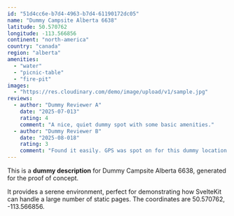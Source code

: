 ```yaml
---
id: "51d4cc6e-b7d4-4963-b7d4-61190172dc05"
name: "Dummy Campsite Alberta 6638"
latitude: 50.570762
longitude: -113.566856
continent: "north-america"
country: "canada"
region: "alberta"
amenities:
  - "water"
  - "picnic-table"
  - "fire-pit"
images:
  - "https://res.cloudinary.com/demo/image/upload/v1/sample.jpg"
reviews:
  - author: "Dummy Reviewer A"
    date: "2025-07-013"
    rating: 4
    comment: "A nice, quiet dummy spot with some basic amenities."
  - author: "Dummy Reviewer B"
    date: "2025-08-018"
    rating: 3
    comment: "Found it easily. GPS was spot on for this dummy location."
---
```


This is a **dummy description** for Dummy Campsite Alberta 6638, generated for the proof of concept.

It provides a serene environment, perfect for demonstrating how SvelteKit can handle a large number of static pages. The coordinates are 50.570762, -113.566856.
